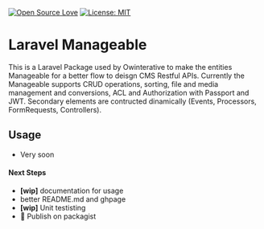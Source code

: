 [![Open Source Love](https://badges.frapsoft.com/os/v1/open-source.svg?v=103)](https://github.com/ellerbrock/open-source-badges/)
[![License: MIT](https://img.shields.io/badge/License-MIT-green.svg)](https://opensource.org/licenses/MIT)

# Laravel Manageable

This is a Laravel Package used by Owinterative to make the entities Manageable for a better flow to deisgn CMS Restful APIs. Currently the Manageable supports CRUD operations, sorting, file and media management and conversions, ACL and Authorization with Passport and JWT. Secondary elements are contructed dinamically (Events, Processors, FormRequests, Controllers).

## Usage

- Very soon

#### Next Steps

- **\[wip\]** documentation for usage
- better README.md and ghpage
- **\[wip\]** Unit testisting
- :beer: Publish on packagist